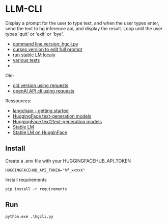# LLM-CLI

Display a prompt for the user to type text, and when the user types enter, send the text to hg inference api, and display the result. 
Loop until the user types 'quit' or 'exit' or 'bye'.

- [command line version: hgcli.py](./hgcli.py)
- [curses version to edit full prompt](./hgcli-curses.py)
- [run stable LM localy](./test/test-local-stable-lm.py)
- [various tests](./test/)
- 
Old:
- [old version using requests](./old/hgcli-requests.py)
- [openAI API cli using requests](./old/openaicli.py)

Ressources:
- [langchain - getting started](https://python.langchain.com/en/latest/modules/models/llms/getting_started.html)
- [HuggingFace text-generation models](https://huggingface.co/models?pipeline_tag=text-generation)
- [HuggingFace text2text-generation models](https://huggingface.co/models?pipeline_tag=text2text-generation)
- [Stable LM](https://github.com/Stability-AI/StableLM)
- [Stable LM on HugginFace](https://huggingface.co/stabilityai/stablelm-tuned-alpha-7b)

## Install

Create a .env file with your HUGGINGFACEHUB_API_TOKEN
```
HUGGINGFACEHUB_API_TOKEN="hf_xxxxX"
```

Install requirements
```
pip install -r requirements
```

## Run
```
python.exe .\hgcli.py
```